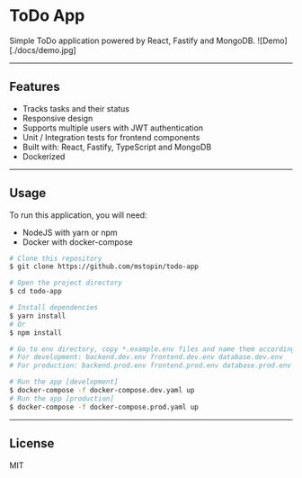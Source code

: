 ToDo App
===

Simple ToDo application powered by React, Fastify and MongoDB.
![Demo][./docs/demo.jpg]

---
## Features
- Tracks tasks and their status
- Responsive design
- Supports multiple users with JWT authentication
- Unit / Integration tests for frontend components
- Built with: React, Fastify, TypeScript and MongoDB
- Dockerized

---
## Usage
To run this application, you will need:
- NodeJS with yarn or npm
- Docker with docker-compose 

```bash
# Clone this repository
$ git clone https://github.com/mstopin/todo-app

# Open the project directory
$ cd todo-app

# Install dependencies
$ yarn install
# Or
$ npm install

# Go to env directory, copy *.example.env files and name them accordingly
# For development: backend.dev.env frontend.dev.env database.dev.env
# For production: backend.prod.env frontend.prod.env database.prod.env

# Run the app [development]
$ docker-compose -f docker-compose.dev.yaml up
# Run the app [production]
$ docker-compose -f docker-compose.prod.yaml up
```
---
## License
MIT